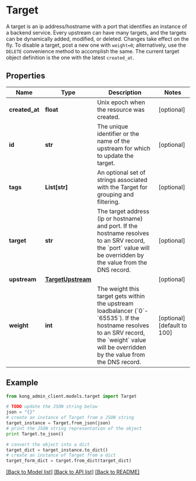 # Target

A target is an ip address/hostname with a port that identifies an instance of a backend service. Every upstream can have many targets, and the targets can be dynamically added, modified, or deleted. Changes take effect on the fly. To disable a target, post a new one with `weight=0`; alternatively, use the `DELETE` convenience method to accomplish the same. The current target object definition is the one with the latest `created_at`.

## Properties

Name | Type | Description | Notes
------------ | ------------- | ------------- | -------------
**created_at** | **float** | Unix epoch when the resource was created. | [optional] 
**id** | **str** | The unique identifier or the name of the upstream for which to update the target. | [optional] 
**tags** | **List[str]** | An optional set of strings associated with the Target for grouping and filtering. | [optional] 
**target** | **str** | The target address (ip or hostname) and port. If the hostname resolves to an SRV record, the &#x60;port&#x60; value will be overridden by the value from the DNS record. | [optional] 
**upstream** | [**TargetUpstream**](TargetUpstream.md) |  | [optional] 
**weight** | **int** | The weight this target gets within the upstream loadbalancer (&#x60;0&#x60;-&#x60;65535&#x60;). If the hostname resolves to an SRV record, the &#x60;weight&#x60; value will be overridden by the value from the DNS record. | [optional] [default to 100]

## Example

```python
from kong_admin_client.models.target import Target

# TODO update the JSON string below
json = "{}"
# create an instance of Target from a JSON string
target_instance = Target.from_json(json)
# print the JSON string representation of the object
print Target.to_json()

# convert the object into a dict
target_dict = target_instance.to_dict()
# create an instance of Target from a dict
target_form_dict = target.from_dict(target_dict)
```
[[Back to Model list]](../README.md#documentation-for-models) [[Back to API list]](../README.md#documentation-for-api-endpoints) [[Back to README]](../README.md)


